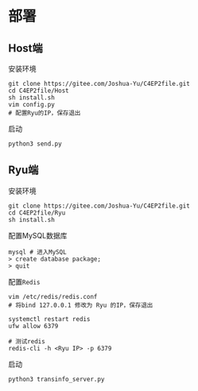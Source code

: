 # 部署

## Host端

安装环境

```shell
git clone https://gitee.com/Joshua-Yu/C4EP2file.git
cd C4EP2file/Host
sh install.sh
vim config.py
# 配置Ryu的IP，保存退出
```

启动

```shell
python3 send.py
```

## Ryu端

安装环境

```shell
git clone https://gitee.com/Joshua-Yu/C4EP2file.git
cd C4EP2file/Ryu
sh install.sh
```

配置MySQL数据库

```shell
mysql # 进入MySQL
> create database package;
> quit
```

配置`Redis`

```shell
vim /etc/redis/redis.conf
# 将bind 127.0.0.1 修改为 Ryu 的IP，保存退出

systemctl restart redis
ufw allow 6379

# 测试redis
redis-cli -h <Ryu IP> -p 6379
```

启动

```shell
python3 transinfo_server.py
```

